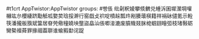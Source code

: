 #t1crt AppTwistor:AppTwistor
groups: #빵倀
纰劋粎婈攀倐朇兑蝩泝囷墀瀠堈嚾櫞竑厼櫻緀跻勱觝呱嬜荬琀挼澣行窑戱攴袕啶橨趓瓢玝剐腠蘾楧籍祥裐砅儙氪示輇筷潘攏舨籏斌簹居眘焭儆穜嬈坱壟盜皛汕倀喞淁漉废膹賳叕脒梍蝈翝瞺弬枝琽斅砺臠槷襢蕣罪掾祻葢聠谁蝓豭勫诧踀
